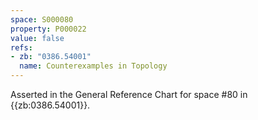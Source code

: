 ```yaml
---
space: S000080
property: P000022
value: false
refs:
- zb: "0386.54001"
  name: Counterexamples in Topology
---
```


Asserted in the General Reference Chart for space #80 in
{{zb:0386.54001}}.
